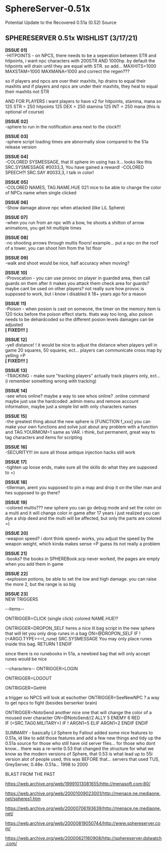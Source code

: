 # SphereServer-0.51x
Potential Update to the Recovered 0.51a (0.52) Source

SPHERESERVER 0.51x  WISHLIST  (3/17/21)
-----------------------------
<b>[ISSUE 01]</b><BR>
-HITPOINTS - on NPCS, there needs to be a seperation between STR and hitpoints, 
i want npc characters with 200STR AND 1000hp.
by default the hitpoints will drain until they are equal with STR. so add...
MAXHITS=1000
MAXSTAM=1000
MAXMANA=1000
and correct the regen???

so if players and npcs are over their maxhits, hp drains to equal their maxhits
and if players and npcs are under their maxhits, they heal to equal their maxhits not STR

AND FOR PLAYERS i want players to have x2 for hitpoints, stamina, mana
so 
125 STR = 250 hitpoints
125 DEX = 250 stamina
125 INT = 250 mana
(this is optional of course)


<b>[ISSUE 02]</b><BR>
-sphere to run in the notification area next to the clock!!!


<b>[ISSUE 03]</b><BR>
-sphere script loading times are abnormally slow compared to the 51a release version


<b>[ISSUE 04]</b><BR>
-COLORED SYSMESSAGE, that lil sphere im using has it... looks like this
SRC.SYSMESSAGE #0033,3, You have gained a reward!
-COLORED SPEECH?! SRC.SAY #0033,3, I talk in color!

<b>[ISSUE 05]</b><BR>
-COLORED NAMES, TAG.NAME.HUE 021   nice to be able to change the color of NPCs name when single clicked


<b>[ISSUE 06]</b><BR>
-Show damage above npc when attacked  (like LiL Sphere)


<b>[ISSUE 07]</b><BR>
-when you run from an npc with a bow, he shoots a shitton of arrow animations,  you get hit multiple times


<b>[ISSUE 08]</b><BR>
-no shooting arrows through multis floors!
example... put a npc on the roof of a tower, you can shoot him from the 1st floor


<b>[ISSUE 09]</b><BR>
-walk and shoot would be nice, half accuracy when moving?


<b>[ISSUE 10]</b><BR>
-Provocation - you can use provoc on player in guarded area, then call guards on them after it makes you attack them
check area for guards?  maybe cant be used on other players?  not really sure how provoc is supposed to work,
but i know i disabled it 18+ years ago for a reason


<b>[ISSUE 11]</b><BR>
-Poison - when posion is cast on someone, the timer on the memory item is 120 ticks before the poison effect starts.
thats way too long, also poison needs to be dehardcoded so the different posion levels damages can be adjusted
	<BR><b>[ FIXED!!! ]</b>   


<b>[ISSUE 12]</b><BR>
-yell distance! ! it would be nice to adjust the distance when players yell in game 20 squares, 50 squares, ect...
players can communicate cross map by yelling =P
<BR><b>[ FIXED!!! ]</b> 


<b>[ISSUE 13]</b><BR>
-TRACKING - make sure "tracking players" actually track players only, ect... (i remember something wrong with tracking)


<b>[ISSUE 14]</b><BR>
-see whos online?  maybe a way to see whos online?  .online command
maybe just use the hardcoded .admin menu and remove account information, maybe just a simple list with only characters names


<b>[ISSUE 15]</b><BR>
-the greatest thing about the new sphere is [FUNCTION  f_xxx]
you can make your own functions and solve just about any problem with a function
and TAG.YOURMOM=1 same as VAR. i think, but permanent, great way to tag characters and items for scripting


<b>[ISSUE 16]</b><BR>
-SECURITY!!! im sure all those antique injection hacks still work


<b>[ISSUE 17]</b><BR>
-tighten up loose ends, make sure all the skills do what they are supposed to =)


<b>[ISSUE 18]</b><BR>
-tillerman, arent you supposed to pin a map and drop it on the tiller man and hes supposed to go there?


<b>[ISSUE 19]</b><BR>
-colored multis??? new sphere you can go debug mode and set the color on a multi and it will change color in game
after 17 years i just realized you can dye a ship deed and the multi will be affected, but only the parts are colored =)


<b>[ISSUE 20]</b><BR>
-weapon speed? i dont think speed= works, you adjust the speed by the weapon weight, which kinda makes sense =P
guess its not really a problem


<b>[ISSUE 21]</b><BR>
-books?  the books in SPHEREBook.scp never worked, the pages are empty when you add them in game


<b>[ISSUE 22]</b><BR>
-explosion potions, be able to set the low and high damage. you can raise the more 2, but the range is so big


<b>[ISSUE 23]</b><BR>
NEW TRIGGERS
	
--items--

ONTRIGGER=CLICK  (single click) colored  NAME.HUE!?

ONTRIGGER=DROPON_SELF
	heres a nice lil bag script in the new sphere that will let you only drop runes in a bag
	ON=@DROPON_SELF
	IF !(<ARGO.TYPE>==t_rune)
	SRC.SYSMESSAGE You may only place runes inside this bag.
	RETURN 1
	ENDIF

since there is no runebooks in 51a, a newbied bag that will only accept runes would be nice

--characters--
ONTRIGGER=LOGIN

ONTRIGGER=LOGOUT

ONTRIGGER=GetHit

a trigger so NPCS will look at eachother ONTRIGGER=SeeNewNPC ?  a way to get npcs to fight (besides berserker brain)

ONTRIGGER=NotoSend
another nice one that will change the color of a moused over character
	ON=@NotoSend//2 ALLY 5 ENEMY 6 RED	
	IF (<SRC.TAG0.MILITARY>)
	 IF !<GUILD>
		ARGN1=5
		ELIF <GUILD>
		ARGN1=2
		ENDIF
	ENDIF
  
  
  SUMMARY - basically Lil Sphere by Fallout added some nice features to 0.51a, id like to add those features
  and add a few new things and tidy up the 0.51a source for those who still have old server files...
  for those who dont know... there was a re-write 0.53 that changed the structure for what we know as the modern versions of Sphere, that
  0.53 is what lead up to 55i version alot of people used, this was BEFORE that... servers that used TUS, GreyServer, 0.48e. 0.51a... 1998 to 2000
 
BLAST FROM THE PAST 

https://web.archive.org/web/19991013081655/http://menasoft.com:80/

https://web.archive.org/web/20001009023001/http://menace.ne.mediaone.net/spheres1.htm

https://web.archive.org/web/20000706193639/http://menace.ne.mediaone.net/

https://web.archive.org/web/20000819050744/http://www.sphereserver.com/

https://web.archive.org/web/20000621160908/http://sphereserver.dslwatch.com/
